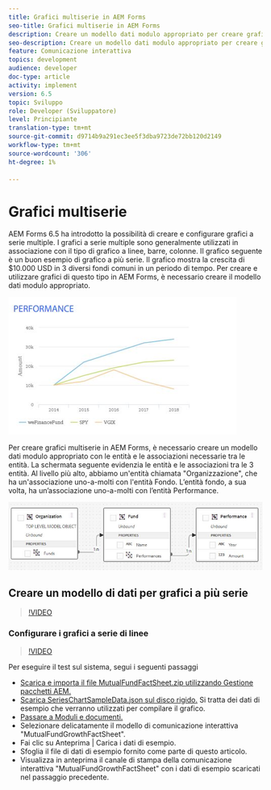 ```yaml
---
title: Grafici multiserie in AEM Forms
seo-title: Grafici multiserie in AEM Forms
description: Creare un modello dati modulo appropriato per creare grafici a più serie in documenti per la stampa e per i canali Web.
seo-description: Creare un modello dati modulo appropriato per creare grafici a più serie in documenti per la stampa e per i canali Web.
feature: Comunicazione interattiva
topics: development
audience: developer
doc-type: article
activity: implement
version: 6.5
topic: Sviluppo
role: Developer (Sviluppatore)
level: Principiante
translation-type: tm+mt
source-git-commit: d9714b9a291ec3ee5f3dba9723de72bb120d2149
workflow-type: tm+mt
source-wordcount: '306'
ht-degree: 1%

---
```



# Grafici multiserie

AEM Forms 6.5 ha introdotto la possibilità di creare e configurare grafici a serie multiple. I grafici a serie multiple sono generalmente utilizzati in associazione con il tipo di grafico a linee, barre, colonne. Il grafico seguente è un buon esempio di grafico a più serie. Il grafico mostra la crescita di $10.000 USD in 3 diversi fondi comuni in un periodo di tempo. Per creare e utilizzare grafici di questo tipo in AEM Forms, è necessario creare il modello dati modulo appropriato.

![multiserie](assets/seriescharts.jfif)

Per creare grafici multiserie in AEM Forms, è necessario creare un modello dati modulo appropriato con le entità e le associazioni necessarie tra le entità. La schermata seguente evidenzia le entità e le associazioni tra le 3 entità. Al livello più alto, abbiamo un&#39;entità chiamata &quot;Organizzazione&quot;, che ha un&#39;associazione uno-a-molti con l&#39;entità Fondo. L’entità fondo, a sua volta, ha un’associazione uno-a-molti con l’entità Performance.

![formdatamodel](assets/formdatamodel.jfif)


## Creare un modello di dati per grafici a più serie

>[!VIDEO](https://video.tv.adobe.com/v/26352/quality=9)


### Configurare i grafici a serie di linee

>[!VIDEO](https://video.tv.adobe.com/v/26353?quality=9&learn=on)


Per eseguire il test sul sistema, segui i seguenti passaggi

* [Scarica e importa il file MutualFundFactSheet.zip utilizzando Gestione pacchetti AEM.](assets/mutualfundfactsheet.zip)
* [Scarica SeriesChartSampleData.json sul disco rigido.](assets/serieschartsampledata.json) Si tratta dei dati di esempio che verranno utilizzati per compilare il grafico.
* [Passare a Moduli e documenti.](https://helpx.adobe.com/aem/forms.html/content/dam/formsanddocuments.html)
* Selezionare delicatamente il modello di comunicazione interattiva &quot;MutualFundGrowthFactSheet&quot;.
* Fai clic su Anteprima | Carica i dati di esempio.
* Sfoglia il file di dati di esempio fornito come parte di questo articolo.
* Visualizza in anteprima il canale di stampa della comunicazione interattiva &quot;MutualFundGrowthFactSheet&quot; con i dati di esempio scaricati nel passaggio precedente.
